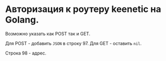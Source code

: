 # Авторизация к роутеру keenetic на Golang.

Возможно указать как POST так и GET.

Для POST - добавить `JSON` в строку 97. Для GET - оставить `nil`.

Строка 98 - адрес.

